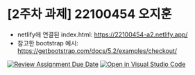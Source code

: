 # [2주차 과제] 22100454 오지훈

- netlify에 연결된 index.html: https://22100454-a2.netlify.app/
- 참고한 bootstrap 예시: https://getbootstrap.com/docs/5.2/examples/checkout/


[![Review Assignment Due Date](https://classroom.github.com/assets/deadline-readme-button-22041afd0340ce965d47ae6ef1cefeee28c7c493a6346c4f15d667ab976d596c.svg)](https://classroom.github.com/a/VKyKeREO)
[![Open in Visual Studio Code](https://classroom.github.com/assets/open-in-vscode-2e0aaae1b6195c2367325f4f02e2d04e9abb55f0b24a779b69b11b9e10269abc.svg)](https://classroom.github.com/online_ide?assignment_repo_id=15715208&assignment_repo_type=AssignmentRepo)
